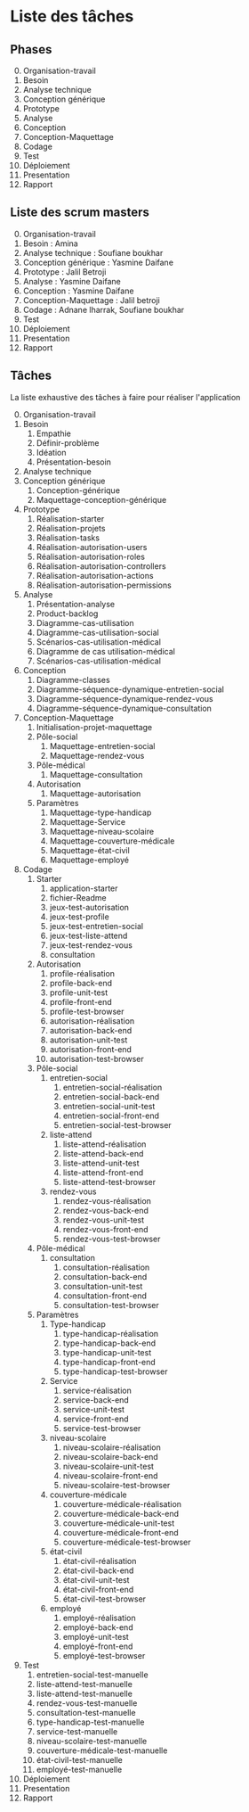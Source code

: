 # Liste des tâches


## Phases 

0. Organisation-travail
1. Besoin
2. Analyse technique
3. Conception générique
4. Prototype
5. Analyse
6. Conception
7. Conception-Maquettage
8.  Codage
9.  Test
10. Déploiement
11. Presentation
12. Rapport

## Liste des scrum masters 

0. Organisation-travail
1. Besoin : Amina
2. Analyse technique : Soufiane boukhar
3. Conception générique : Yasmine Daifane
4. Prototype : Jalil Betroji
5. Analyse : Yasmine Daifane 
6. Conception : Yasmine Daifane 
7. Conception-Maquettage : Jalil betroji
8. Codage : Adnane lharrak, Soufiane boukhar
9. Test
10. Déploiement
11. Presentation
12. Rapport

## Tâches

La liste exhaustive des tâches à faire pour réaliser l'application

0. Organisation-travail
1. Besoin
   1. Empathie
   2. Définir-problème
   3. Idéation
   4. Présentation-besoin
2. Analyse technique
3. Conception générique
   1. Conception-générique
   2. Maquettage-conception-générique
4. Prototype
   1. Réalisation-starter
   2. Réalisation-projets
   3. Réalisation-tasks
   4. Réalisation-autorisation-users
   5. Réalisation-autorisation-roles
   6. Réalisation-autorisation-controllers
   7. Réalisation-autorisation-actions
   8. Réalisation-autorisation-permissions
5. Analyse
   1. Présentation-analyse
   2. Product-backlog
   3. Diagramme-cas-utilisation
   4. Diagramme-cas-utilisation-social
   5. Scénarios-cas-utilisation-médical
   6. Diagramme de cas utilisation-médical
   7. Scénarios-cas-utilisation-médical
6. Conception
   1. Diagramme-classes
   2. Diagramme-séquence-dynamique-entretien-social
   3. Diagramme-séquence-dynamique-rendez-vous
   4. Diagramme-séquence-dynamique-consultation
7.  Conception-Maquettage
    1.  Initialisation-projet-maquettage
    2.  Pôle-social
        1.  Maquettage-entretien-social
        2.  Maquettage-rendez-vous
    3.  Pôle-médical
        1.  Maquettage-consultation
    4.  Autorisation
        1.  Maquettage-autorisation
    5.  Paramètres
        1.  Maquettage-type-handicap
        2.  Maquettage-Service
        3.  Maquettage-niveau-scolaire
        4.  Maquettage-couverture-médicale
        5.  Maquettage-état-civil
        6.  Maquettage-employé
8.  Codage
    1.  Starter
        1.  application-starter
        2.  fichier-Readme
        3.  jeux-test-autorisation
        4.  jeux-test-profile
        5.  jeux-test-entretien-social
        6.  jeux-test-liste-attend
        7.  jeux-test-rendez-vous
        8.  consultation
    2.  Autorisation
        1.  profile-réalisation
        2.  profile-back-end
        3.  profile-unit-test
        4.  profile-front-end
        5.  profile-test-browser
        6.  autorisation-réalisation
        7.  autorisation-back-end
        8.  autorisation-unit-test
        9.  autorisation-front-end
        10. autorisation-test-browser
    3.  Pôle-social
        1.  entretien-social
            1.  entretien-social-réalisation
            2.  entretien-social-back-end
            3.  entretien-social-unit-test
            4.  entretien-social-front-end
            5.  entretien-social-test-browser
        2.  liste-attend
            1.  liste-attend-réalisation
            2.  liste-attend-back-end
            3.  liste-attend-unit-test
            4.  liste-attend-front-end
            5.  liste-attend-test-browser
        3.  rendez-vous
            1.  rendez-vous-réalisation
            2.  rendez-vous-back-end
            3.  rendez-vous-unit-test
            4.  rendez-vous-front-end
            5.  rendez-vous-test-browser
    4.  Pôle-médical
        1.  consultation
            1.  consultation-réalisation
            2.  consultation-back-end
            3.  consultation-unit-test
            4.  consultation-front-end
            5.  consultation-test-browser
    5.  Paramètres
        1.  Type-handicap
            1. type-handicap-réalisation
            2.  type-handicap-back-end
            3.  type-handicap-unit-test
            4.  type-handicap-front-end
            5.  type-handicap-test-browser
        2. Service
           1. service-réalisation
           2.  service-back-end
           3.  service-unit-test
           4.  service-front-end
           5.  service-test-browser
        3. niveau-scolaire
           1. niveau-scolaire-réalisation
           2.  niveau-scolaire-back-end
           3.  niveau-scolaire-unit-test
           4.  niveau-scolaire-front-end
           5.  niveau-scolaire-test-browser
        4.  couverture-médicale
            1. couverture-médicale-réalisation
            2.  couverture-médicale-back-end
            3.  couverture-médicale-unit-test
            4.  couverture-médicale-front-end
            5.  couverture-médicale-test-browser
        5.  état-civil
            1. état-civil-réalisation
            2. état-civil-back-end
            3. état-civil-unit-test
            4. état-civil-front-end
            5. état-civil-test-browser
        6.  employé
            1. employé-réalisation
            2. employé-back-end
            3. employé-unit-test
            4. employé-front-end
            5. employé-test-browser
9.  Test
    1.  entretien-social-test-manuelle
    2.  liste-attend-test-manuelle
    3.  liste-attend-test-manuelle
    4.  rendez-vous-test-manuelle
    5.  consultation-test-manuelle
    6.  type-handicap-test-manuelle
    7.  service-test-manuelle
    8.  niveau-scolaire-test-manuelle
    9.  couverture-médicale-test-manuelle
    10. état-civil-test-manuelle
    11. employé-test-manuelle
10.  Déploiement
11. Presentation
12. Rapport